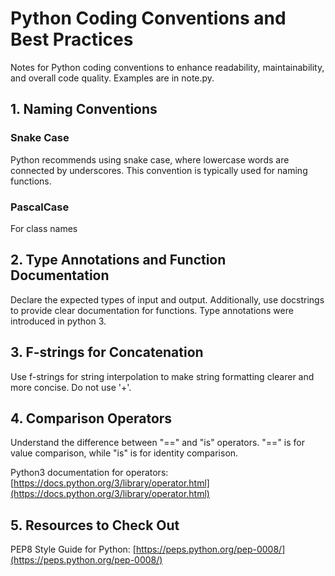 # Python Coding Conventions and Best Practices

Notes for Python coding conventions to enhance readability, maintainability, and overall code quality. Examples are in note.py.

## 1. Naming Conventions

### Snake Case
Python recommends using snake case, where lowercase words are connected by underscores. This convention is typically used for naming functions.

### PascalCase
For class names

## 2. Type Annotations and Function Documentation

Declare the expected types of input and output. Additionally, use docstrings to provide clear documentation for functions. Type annotations were introduced in python 3.

## 3. F-strings for Concatenation

Use f-strings for string interpolation to make string formatting clearer and more concise. Do not use '+'.

## 4. Comparison Operators

Understand the difference between "==" and "is" operators. "==" is for value comparison, while "is" is for identity comparison.

Python3 documentation for operators: [https://docs.python.org/3/library/operator.html](https://docs.python.org/3/library/operator.html)

## 5. Resources to Check Out

PEP8 Style Guide for Python: [https://peps.python.org/pep-0008/](https://peps.python.org/pep-0008/)

